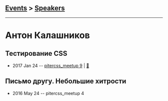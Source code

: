 ## [Events](../README.md) > [Speakers](../speakers.md)
---

# Антон Калашников

## Тестирование CSS
- 2017 Jan 24 -- [pitercss_meetup 9](https://www.youtube.com/watch?v=z4FJf994UgY)  | [:notebook:](https://pitercss.ru/9/pres/css-testing.pdf)  
## Письмо другу. Небольшие хитрости
- 2016 May 24 -- pitercss_meetup 4    
